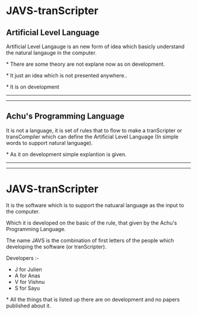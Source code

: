 # JAVS-tranScripter
## Artificial Level Language

Artificial Level Langauge is an new form of idea which basicly understand the natural langauge in the computer.

\* There are some theory are not explane now as on development.

\* It just an idea which is not presented anywhere.. 

\* It is on development 
___
___
## Achu's Programming Language
It is not a language, it is set of rules that to flow to make a tranScripter or transCompiler which can define the Artificial Level Language (In simple words to support natural language).

\* As it on development simple explantion is given. 
___
___
# JAVS-tranScripter
It is the software which is to support the natuaral language as the input to the computer.

Which it is developed on the basic of the rule, that given by the Achu's Programming Language.

The name JAVS is the combination of first letters of the people which developing the software (or tranScripter).

Developers :-
- J for Julien
- A for Anas
- V for Vishnu
- S for Sayu  

\* All the things that is listed up there are on development and no papers published about it.
